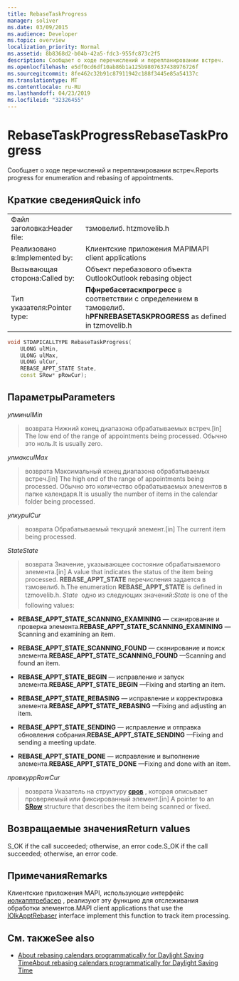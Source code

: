 ```yaml
---
title: RebaseTaskProgress
manager: soliver
ms.date: 03/09/2015
ms.audience: Developer
ms.topic: overview
localization_priority: Normal
ms.assetid: 8b8368d2-b04b-42a5-fdc3-955fc873c2f5
description: Сообщает о ходе перечислений и перепланировании встреч.
ms.openlocfilehash: e5df0cd6df10ab86b1a125b9807637438976726f
ms.sourcegitcommit: 8fe462c32b91c87911942c188f3445e85a54137c
ms.translationtype: MT
ms.contentlocale: ru-RU
ms.lasthandoff: 04/23/2019
ms.locfileid: "32326455"
---
```

# <a name="rebasetaskprogress"></a><span data-ttu-id="5df91-103">RebaseTaskProgress</span><span class="sxs-lookup"><span data-stu-id="5df91-103">RebaseTaskProgress</span></span>

<span data-ttu-id="5df91-104">Сообщает о ходе перечислений и перепланировании встреч.</span><span class="sxs-lookup"><span data-stu-id="5df91-104">Reports progress for enumeration and rebasing of appointments.</span></span>
  
## <a name="quick-info"></a><span data-ttu-id="5df91-105">Краткие сведения</span><span class="sxs-lookup"><span data-stu-id="5df91-105">Quick info</span></span>

|||
|:-----|:-----|
|<span data-ttu-id="5df91-106">Файл заголовка:</span><span class="sxs-lookup"><span data-stu-id="5df91-106">Header file:</span></span>  <br/> |<span data-ttu-id="5df91-107">тзмовелиб. h</span><span class="sxs-lookup"><span data-stu-id="5df91-107">tzmovelib.h</span></span>  <br/> |
|<span data-ttu-id="5df91-108">Реализовано в:</span><span class="sxs-lookup"><span data-stu-id="5df91-108">Implemented by:</span></span>  <br/> |<span data-ttu-id="5df91-109">Клиентские приложения MAPI</span><span class="sxs-lookup"><span data-stu-id="5df91-109">MAPI client applications</span></span>  <br/> |
|<span data-ttu-id="5df91-110">Вызывающая сторона:</span><span class="sxs-lookup"><span data-stu-id="5df91-110">Called by:</span></span>  <br/> |<span data-ttu-id="5df91-111">Объект перебазового объекта Outlook</span><span class="sxs-lookup"><span data-stu-id="5df91-111">Outlook rebasing object</span></span>  <br/> |
|<span data-ttu-id="5df91-112">Тип указателя:</span><span class="sxs-lookup"><span data-stu-id="5df91-112">Pointer type:</span></span>  <br/> |<span data-ttu-id="5df91-113">**Пфнребасетаскпрогресс** в соответствии с определением в тзмовелиб. h</span><span class="sxs-lookup"><span data-stu-id="5df91-113">**PFNREBASETASKPROGRESS** as defined in tzmovelib.h</span></span>  <br/> |
   
```cpp
void STDAPICALLTYPE RebaseTaskProgress(  
    ULONG ulMin, 
    ULONG ulMax, 
    ULONG ulCur, 
    REBASE_APPT_STATE State, 
    const SRow* pRowCur); 

```

## <a name="parameters"></a><span data-ttu-id="5df91-114">Параметры</span><span class="sxs-lookup"><span data-stu-id="5df91-114">Parameters</span></span>

<span data-ttu-id="5df91-115">_улмин_</span><span class="sxs-lookup"><span data-stu-id="5df91-115">_ulMin_</span></span>
  
> <span data-ttu-id="5df91-116">возврата Нижний конец диапазона обрабатываемых встреч.</span><span class="sxs-lookup"><span data-stu-id="5df91-116">[in] The low end of the range of appointments being processed.</span></span> <span data-ttu-id="5df91-117">Обычно это ноль.</span><span class="sxs-lookup"><span data-stu-id="5df91-117">It is usually zero.</span></span>
    
<span data-ttu-id="5df91-118">_улмакс_</span><span class="sxs-lookup"><span data-stu-id="5df91-118">_ulMax_</span></span>
  
> <span data-ttu-id="5df91-119">возврата Максимальный конец диапазона обрабатываемых встреч.</span><span class="sxs-lookup"><span data-stu-id="5df91-119">[in] The high end of the range of appointments being processed.</span></span> <span data-ttu-id="5df91-120">Обычно это количество обрабатываемых элементов в папке календаря.</span><span class="sxs-lookup"><span data-stu-id="5df91-120">It is usually the number of items in the calendar folder being processed.</span></span>
    
<span data-ttu-id="5df91-121">_улкур_</span><span class="sxs-lookup"><span data-stu-id="5df91-121">_ulCur_</span></span>
  
> <span data-ttu-id="5df91-122">возврата Обрабатываемый текущий элемент.</span><span class="sxs-lookup"><span data-stu-id="5df91-122">[in] The current item being processed.</span></span>
    
<span data-ttu-id="5df91-123">_State_</span><span class="sxs-lookup"><span data-stu-id="5df91-123">_State_</span></span>
  
> <span data-ttu-id="5df91-124">возврата Значение, указывающее состояние обрабатываемого элемента.</span><span class="sxs-lookup"><span data-stu-id="5df91-124">[in] A value that indicates the status of the item being processed.</span></span> <span data-ttu-id="5df91-125">**REBASE_APPT_STATE** перечисления задается в тзмовелиб. h.</span><span class="sxs-lookup"><span data-stu-id="5df91-125">The enumeration **REBASE_APPT_STATE** is defined in tzmovelib.h.</span></span>  <span data-ttu-id="5df91-126">_State_  одно из следующих значений:</span><span class="sxs-lookup"><span data-stu-id="5df91-126">_State_ is one of the following values:</span></span> 
    
   - <span data-ttu-id="5df91-127">**REBASE_APPT_STATE_SCANNING_EXAMINING** — сканирование и проверка элемента.</span><span class="sxs-lookup"><span data-stu-id="5df91-127">**REBASE_APPT_STATE_SCANNING_EXAMINING** —Scanning and examining an item.</span></span> 
    
   - <span data-ttu-id="5df91-128">**REBASE_APPT_STATE_SCANNING_FOUND** — сканирование и поиск элемента.</span><span class="sxs-lookup"><span data-stu-id="5df91-128">**REBASE_APPT_STATE_SCANNING_FOUND** —Scanning and found an item.</span></span> 
    
   - <span data-ttu-id="5df91-129">**REBASE_APPT_STATE_BEGIN** — исправление и запуск элемента.</span><span class="sxs-lookup"><span data-stu-id="5df91-129">**REBASE_APPT_STATE_BEGIN** —Fixing and starting an item.</span></span> 
    
   - <span data-ttu-id="5df91-130">**REBASE_APPT_STATE_REBASING** — исправление и корректировка элемента.</span><span class="sxs-lookup"><span data-stu-id="5df91-130">**REBASE_APPT_STATE_REBASING** —Fixing and adjusting an item.</span></span> 
    
   - <span data-ttu-id="5df91-131">**REBASE_APPT_STATE_SENDING** — исправление и отправка обновления собрания.</span><span class="sxs-lookup"><span data-stu-id="5df91-131">**REBASE_APPT_STATE_SENDING** —Fixing and sending a meeting update.</span></span> 
    
   - <span data-ttu-id="5df91-132">**REBASE_APPT_STATE_DONE** — исправление и выполнение элемента.</span><span class="sxs-lookup"><span data-stu-id="5df91-132">**REBASE_APPT_STATE_DONE** —Fixing and done with an item.</span></span> 
    
<span data-ttu-id="5df91-133">_провкур_</span><span class="sxs-lookup"><span data-stu-id="5df91-133">_pRowCur_</span></span>
  
> <span data-ttu-id="5df91-134">возврата Указатель на структуру **[сров](https://msdn.microsoft.com/library/369c2d5c-8c2b-4314-9cb2-aaa89580aa2b%28Office.15%29.aspx)** , которая описывает проверяемый или фиксированный элемент.</span><span class="sxs-lookup"><span data-stu-id="5df91-134">[in] A pointer to an **[SRow](https://msdn.microsoft.com/library/369c2d5c-8c2b-4314-9cb2-aaa89580aa2b%28Office.15%29.aspx)** structure that describes the item being scanned or fixed.</span></span> 
    
## <a name="return-values"></a><span data-ttu-id="5df91-135">Возвращаемые значения</span><span class="sxs-lookup"><span data-stu-id="5df91-135">Return values</span></span>

<span data-ttu-id="5df91-136">S_OK if the call succeeded; otherwise, an error code.</span><span class="sxs-lookup"><span data-stu-id="5df91-136">S_OK if the call succeeded; otherwise, an error code.</span></span>
  
## <a name="remarks"></a><span data-ttu-id="5df91-137">Примечания</span><span class="sxs-lookup"><span data-stu-id="5df91-137">Remarks</span></span>

<span data-ttu-id="5df91-138">Клиентские приложения MAPI, использующие интерфейс [иолкапптребасер](iolkapptrebaser.md) , реализуют эту функцию для отслеживания обработки элементов.</span><span class="sxs-lookup"><span data-stu-id="5df91-138">MAPI client applications that use the [IOlkApptRebaser](iolkapptrebaser.md) interface implement this function to track item processing.</span></span> 
  
## <a name="see-also"></a><span data-ttu-id="5df91-139">См. также</span><span class="sxs-lookup"><span data-stu-id="5df91-139">See also</span></span>

- [<span data-ttu-id="5df91-140">About rebasing calendars programmatically for Daylight Saving Time</span><span class="sxs-lookup"><span data-stu-id="5df91-140">About rebasing calendars programmatically for Daylight Saving Time</span></span>](about-rebasing-calendars-programmatically-for-daylight-saving-time.md)


